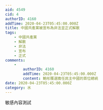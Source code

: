 ```yaml
---
aid: 4549
cid: 4
authorID: 4160
addTime: 2020-04-23T05:45:00.000Z
title: 中國共產黨被宣布為非法並正式解散
tags:
    - 中國共產黨
    - 解散
    - 非法
    - 宣布
    - 正式
comments:
    -
        authorID: 4160
        addTime: 2020-04-23T05:45:00.000Z
        content: 鮑彤獲選擔任民主中國的首位總統
date: 2020-04-23T05:45:00.000Z
category: 水
---
```


敏感內容測試
